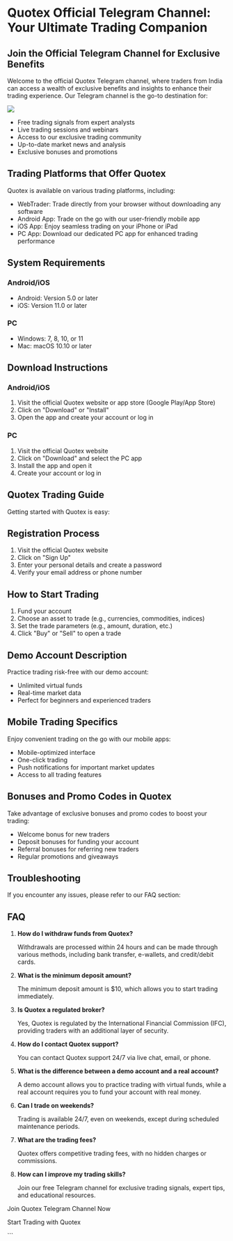 # Quotex Official Telegram Channel: Your Ultimate Trading Companion

## Join the Official Telegram Channel for Exclusive Benefits

Welcome to the official Quotex Telegram channel, where traders from
India can access a wealth of exclusive benefits and insights to enhance
their trading experience. Our Telegram channel is the go-to destination
for:

[![](https://static.quotex.io/files/8_en/300_250.jpg)](https://traff.sbs/brokerqxsignupf)

-   Free trading signals from expert analysts
-   Live trading sessions and webinars
-   Access to our exclusive trading community
-   Up-to-date market news and analysis
-   Exclusive bonuses and promotions

## Trading Platforms that Offer Quotex

Quotex is available on various trading platforms, including:

-   WebTrader: Trade directly from your browser without downloading any
    software
-   Android App: Trade on the go with our user-friendly mobile app
-   iOS App: Enjoy seamless trading on your iPhone or iPad
-   PC App: Download our dedicated PC app for enhanced trading
    performance

## System Requirements

### Android/iOS

-   Android: Version 5.0 or later
-   iOS: Version 11.0 or later

### PC

-   Windows: 7, 8, 10, or 11
-   Mac: macOS 10.10 or later

## Download Instructions

### Android/iOS

1.  Visit the official Quotex website or app store (Google Play/App
    Store)
2.  Click on "Download" or "Install"
3.  Open the app and create your account or log in

### PC

1.  Visit the official Quotex website
2.  Click on "Download" and select the PC app
3.  Install the app and open it
4.  Create your account or log in

## Quotex Trading Guide

Getting started with Quotex is easy:

## Registration Process

1.  Visit the official Quotex website
2.  Click on "Sign Up"
3.  Enter your personal details and create a password
4.  Verify your email address or phone number

## How to Start Trading

1.  Fund your account
2.  Choose an asset to trade (e.g., currencies, commodities, indices)
3.  Set the trade parameters (e.g., amount, duration, etc.)
4.  Click "Buy" or "Sell" to open a trade

## Demo Account Description

Practice trading risk-free with our demo account:

-   Unlimited virtual funds
-   Real-time market data
-   Perfect for beginners and experienced traders

## Mobile Trading Specifics

Enjoy convenient trading on the go with our mobile apps:

-   Mobile-optimized interface
-   One-click trading
-   Push notifications for important market updates
-   Access to all trading features

## Bonuses and Promo Codes in Quotex

Take advantage of exclusive bonuses and promo codes to boost your
trading:

-   Welcome bonus for new traders
-   Deposit bonuses for funding your account
-   Referral bonuses for referring new traders
-   Regular promotions and giveaways

## Troubleshooting

If you encounter any issues, please refer to our FAQ section:

## FAQ

1.  **How do I withdraw funds from Quotex?**

    Withdrawals are processed within 24 hours and can be made through
    various methods, including bank transfer, e-wallets, and
    credit/debit cards.

2.  **What is the minimum deposit amount?**

    The minimum deposit amount is \$10, which allows you to start
    trading immediately.

3.  **Is Quotex a regulated broker?**

    Yes, Quotex is regulated by the International Financial Commission
    (IFC), providing traders with an additional layer of security.

4.  **How do I contact Quotex support?**

    You can contact Quotex support 24/7 via live chat, email, or phone.

5.  **What is the difference between a demo account and a real
    account?**

    A demo account allows you to practice trading with virtual funds,
    while a real account requires you to fund your account with real
    money.

6.  **Can I trade on weekends?**

    Trading is available 24/7, even on weekends, except during scheduled
    maintenance periods.

7.  **What are the trading fees?**

    Quotex offers competitive trading fees, with no hidden charges or
    commissions.

8.  **How can I improve my trading skills?**

    Join our free Telegram channel for exclusive trading signals, expert
    tips, and educational resources.

Join Quotex Telegram Channel Now

Start Trading with Quotex

\`\`\`

